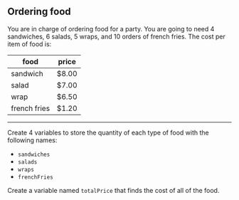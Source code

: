 ## Ordering food

You are in charge of ordering food for a party. You are going to need 4 sandwiches, 6 salads, 5 wraps, and 10 orders of french fries. The cost per item of food is:

food | price
---|---
sandwich | $8.00
salad | $7.00
wrap | $6.50
french fries | $1.20

---

Create 4 variables to store the quantity of each type of food with the following names:

- `sandwiches`
- `salads`
- `wraps`
- `frenchFries`

Create a variable named `totalPrice` that finds the cost of all of the food.